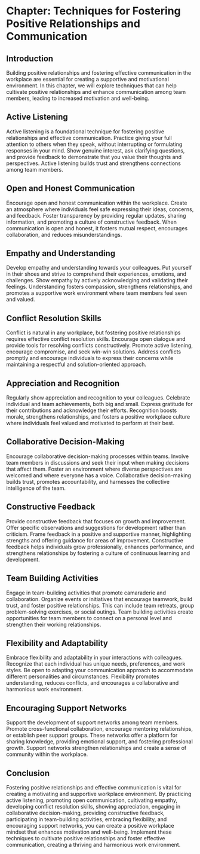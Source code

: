 Chapter: Techniques for Fostering Positive Relationships and Communication
==========================================================================

Introduction
------------

Building positive relationships and fostering effective communication in the workplace are essential for creating a supportive and motivational environment. In this chapter, we will explore techniques that can help cultivate positive relationships and enhance communication among team members, leading to increased motivation and well-being.

Active Listening
----------------

Active listening is a foundational technique for fostering positive relationships and effective communication. Practice giving your full attention to others when they speak, without interrupting or formulating responses in your mind. Show genuine interest, ask clarifying questions, and provide feedback to demonstrate that you value their thoughts and perspectives. Active listening builds trust and strengthens connections among team members.

Open and Honest Communication
-----------------------------

Encourage open and honest communication within the workplace. Create an atmosphere where individuals feel safe expressing their ideas, concerns, and feedback. Foster transparency by providing regular updates, sharing information, and promoting a culture of constructive feedback. When communication is open and honest, it fosters mutual respect, encourages collaboration, and reduces misunderstandings.

Empathy and Understanding
-------------------------

Develop empathy and understanding towards your colleagues. Put yourself in their shoes and strive to comprehend their experiences, emotions, and challenges. Show empathy by actively acknowledging and validating their feelings. Understanding fosters compassion, strengthens relationships, and promotes a supportive work environment where team members feel seen and valued.

Conflict Resolution Skills
--------------------------

Conflict is natural in any workplace, but fostering positive relationships requires effective conflict resolution skills. Encourage open dialogue and provide tools for resolving conflicts constructively. Promote active listening, encourage compromise, and seek win-win solutions. Address conflicts promptly and encourage individuals to express their concerns while maintaining a respectful and solution-oriented approach.

Appreciation and Recognition
----------------------------

Regularly show appreciation and recognition to your colleagues. Celebrate individual and team achievements, both big and small. Express gratitude for their contributions and acknowledge their efforts. Recognition boosts morale, strengthens relationships, and fosters a positive workplace culture where individuals feel valued and motivated to perform at their best.

Collaborative Decision-Making
-----------------------------

Encourage collaborative decision-making processes within teams. Involve team members in discussions and seek their input when making decisions that affect them. Foster an environment where diverse perspectives are welcomed and where everyone has a voice. Collaborative decision-making builds trust, promotes accountability, and harnesses the collective intelligence of the team.

Constructive Feedback
---------------------

Provide constructive feedback that focuses on growth and improvement. Offer specific observations and suggestions for development rather than criticism. Frame feedback in a positive and supportive manner, highlighting strengths and offering guidance for areas of improvement. Constructive feedback helps individuals grow professionally, enhances performance, and strengthens relationships by fostering a culture of continuous learning and development.

Team Building Activities
------------------------

Engage in team-building activities that promote camaraderie and collaboration. Organize events or initiatives that encourage teamwork, build trust, and foster positive relationships. This can include team retreats, group problem-solving exercises, or social outings. Team building activities create opportunities for team members to connect on a personal level and strengthen their working relationships.

Flexibility and Adaptability
----------------------------

Embrace flexibility and adaptability in your interactions with colleagues. Recognize that each individual has unique needs, preferences, and work styles. Be open to adapting your communication approach to accommodate different personalities and circumstances. Flexibility promotes understanding, reduces conflicts, and encourages a collaborative and harmonious work environment.

Encouraging Support Networks
----------------------------

Support the development of support networks among team members. Promote cross-functional collaboration, encourage mentoring relationships, or establish peer support groups. These networks offer a platform for sharing knowledge, providing emotional support, and fostering professional growth. Support networks strengthen relationships and create a sense of community within the workplace.

Conclusion
----------

Fostering positive relationships and effective communication is vital for creating a motivating and supportive workplace environment. By practicing active listening, promoting open communication, cultivating empathy, developing conflict resolution skills, showing appreciation, engaging in collaborative decision-making, providing constructive feedback, participating in team-building activities, embracing flexibility, and encouraging support networks, you can create a positive workplace mindset that enhances motivation and well-being. Implement these techniques to cultivate positive relationships and foster effective communication, creating a thriving and harmonious work environment.
